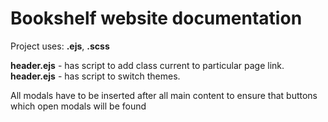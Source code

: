 # Bookshelf website documentation

Project uses: **.ejs**, **.scss**

**header.ejs** - has script to add class current to particular page link.
**header.ejs** - has script to switch themes.

All modals have to be inserted after all main content to ensure that buttons which open modals will be found